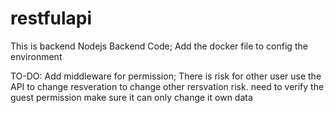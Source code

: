 # restfulapi
This is backend Nodejs Backend Code;
Add the docker file to config the environment

TO-DO:
Add middleware for permission;
There is risk for other user use the API to change resveration to change other rersvation risk. need to verify the guest permission make sure it can only change it own data

